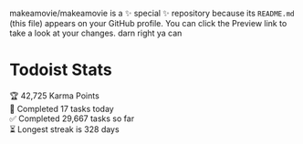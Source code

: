 makeamovie/makeamovie is a ✨ special ✨ repository because its `README.md` (this file) appears on your GitHub profile.
You can click the Preview link to take a look at your changes. darn right ya can

# Todoist Stats

<!-- TODO-IST:START -->
🏆  42,725 Karma Points           
🌸  Completed 17 tasks today           
✅  Completed 29,667 tasks so far           
⏳  Longest streak is 328 days
<!-- TODO-IST:END -->